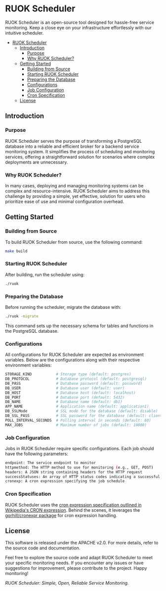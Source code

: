 # RUOK Scheduler

RUOK Scheduler is an open-source tool designed for hassle-free service monitoring. Keep a close eye on your infrastructure effortlessly with our intuitive scheduler.

- [RUOK Scheduler](#ruok-scheduler)
  - [Introduction](#introduction)
    - [Purpose](#purpose)
    - [Why RUOK Scheduler?](#why-ruok-scheduler)
  - [Getting Started](#getting-started)
    - [Building from Source](#building-from-source)
    - [Starting RUOK Scheduler](#starting-ruok-scheduler)
    - [Preparing the Database](#preparing-the-database)
    - [Configurations](#configurations)
    - [Job Configuration](#job-configuration)
    - [Cron Specification](#cron-specification)
  - [License](#license)

## Introduction

### Purpose

RUOK Scheduler serves the purpose of transforming a PostgreSQL database into a reliable and efficient broker for a backend service monitoring system. It simplifies the process of scheduling and monitoring services, offering a straightforward solution for scenarios where complex deployments are unnecessary.

### Why RUOK Scheduler?

In many cases, deploying and managing monitoring systems can be complex and resource-intensive. RUOK Scheduler aims to address this challenge by providing a simple, yet effective, solution for users who prioritize ease of use and minimal configuration overhead.

## Getting Started

### Building from Source

To build RUOK Scheduler from source, use the following command:

```bash
make build
```

### Starting RUOK Scheduler

After building, run the scheduler using:

```bash
./ruok
```

### Preparing the Database

Before running the scheduler, migrate the database with:

```bash
./ruok -migrate
```

This command sets up the necessary schema for tables and functions in the PostgreSQL database.

### Configurations

All configurations for RUOK Scheduler are expected as environment variables. Below are the configurations along with their respective environment variables:

```bash
STORAGE_KIND           # Storage type (default: postgres)
DB_PROTOCOL            # Database protocol (default: postgresql)
DB_PASS                # Database password (default: password)
DB_USER                # Database user (default: user)
DB_HOST                # Database host (default: localhost)
DB_PORT                # Database port (default: 5432)
DB_NAME                # Database name (default: db1)
APP_NAME               # Application name (default: application1)
DB_SSLMode             # SSL mode for the database (default: disable)
DB_SSL_PASS            # SSL password for the database (default: clientpass)
POLL_INTERVAL_SECONDS  # Polling interval in seconds (default: 60)
MAX_JOBS               # Maximum number of jobs (default: 10000)
```

### Job Configuration

Jobs in RUOK Scheduler require specific configurations. Each job should have the following parameters:

```bash
endpoint: The service endpoint to monitor
httpmethod: The HTTP method to use for monitoring (e.g., GET, POST)
headers: A JSON string containing headers for the HTTP request
successStatuses: An array of HTTP status codes indicating a successful response
cronexp: A cron expression specifying the job schedule
```

### Cron Specification

RUOK Scheduler uses the [cron expression specification outlined in Wikipedia's CRON expression](https://en.wikipedia.org/wiki/Cron#CRON_expression). Behind the scenes, it leverages the [gorhill/cronexpr package](https://github.com/gorhill/cronexpr) for cron expression handling.

## License

This software is released under the APACHE v2.0. For more details, refer to the source code and documentation.

Feel free to explore the source code and adapt RUOK Scheduler to meet your specific monitoring needs. If you encounter any issues or have suggestions for improvement, please contribute to the project. Happy monitoring!

_RUOK Scheduler: Simple, Open, Reliable Service Monitoring._
